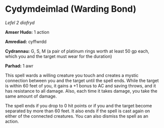 # Cydymdeimlad (Warding Bond)

*Lefel 2 diofryd*

**Amser Hudo:** 1 action

**Amrediad:** cyffwrdd

**Cydrannau:** G, S, M (a pair of platinum rings worth at least 50 gp each, which you and the target must wear for the duration)

**Parhad:** 1 awr

This spell wards a willing creature you touch and creates a mystic connection between you and the target until the spell ends. While the target is within 60 feet of you, it gains a +1 bonus to AC and saving throws, and it has resistance to all damage. Also, each time it takes damage, you take the same amount of damage.

The spell ends if you drop to 0 hit points or if you and the target become separated by more than 60 feet. It also ends if the spell is cast again on either of the connected creatures. You can also dismiss the spell as an action.